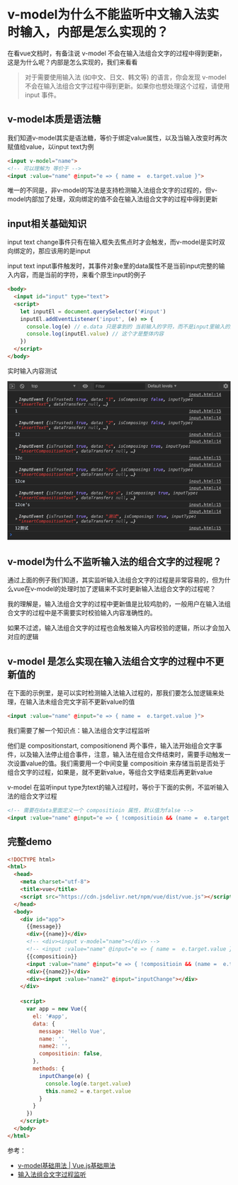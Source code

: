 
# v-model为什么不能监听中文输入法实时输入，内部是怎么实现的？

在看vue文档时，有备注说 v-model 不会在输入法组合文字的过程中得到更新，这是为什么呢？内部是怎么实现的，我们来看看

> 对于需要使用输入法 (如中文、日文、韩文等) 的语言，你会发现 v-model 不会在输入法组合文字过程中得到更新。如果你也想处理这个过程，请使用 input 事件。

## v-model本质是语法糖
我们知道v-model其实是语法糖，等价于绑定value属性，以及当输入改变时再次赋值给value，以input text为例
```html
<input v-model="name">
<!-- 可以理解为 等价于 -->
<input :value="name" @input="e => { name =  e.target.value }">
```
唯一的不同是，非v-model的写法是支持检测输入法组合文字的过程的，但v-model内部加了处理，双向绑定的值不会在输入法组合文字的过程中得到更新

## input相关基础知识
input text change事件只有在输入框失去焦点时才会触发，而v-model是实时双向绑定的，那应该用的是input

input text input事件触发时，其事件对象e里的data属性不是当前input完整的输入内容，而是当前的字符，来看个原生input的例子
```html
<body>
  <input id="input" type="text">
  <script>
    let inputEl = document.querySelector('#input')
    inputEl.addEventListener('input', (e) => {
      console.log(e) // e.data 只是拿到的 当前输入的字符，而不是input里输入的整体内容
      console.log(inputEl.value) // 这个才是整体内容
    })
  </script>
</body>
```
实时输入内容测试

![input_event.png](../../../images/blog/vue/input_event.png)


## v-model为什么不监听输入法的组合文字的过程呢？
通过上面的例子我们知道，其实监听输入法组合文字的过程是非常容易的，但为什么vue在v-model的处理时加了逻辑来不实时更新输入法组合文字的过程呢？

我的理解是，输入法组合文字的过程中更新值是比较鸡肋的，一般用户在输入法组合文字的过程中是不需要实时校验输入内容准确性的。

如果不过滤，输入法组合文字的过程也会触发输入内容校验的逻辑，所以才会加入对应的逻辑

## v-model 是怎么实现在输入法组合文字的过程中不更新值的
在下面的示例里，是可以实时检测输入法输入过程的，那我们要怎么加逻辑来处理，在输入法未组合完文字前不更新value的值
```html
<input :value="name" @input="e => { name =  e.target.value }">
```

我们需要了解一个知识点：输入法组合文字过程监听

他们是 compositionstart, compositionend 两个事件，输入法开始组合文字事件，以及输入法停止组合事件，注意，输入法在组合文件结束时，需要手动触发一次设置value的值。我们需要用一个中间变量 compositioin 来存储当前是否处于组合文字的过程，如果是，就不更新value，等组合文字结束后再更新value

v-model 在监听input type为text的输入过程时，等价于下面的实例，不监听输入法的组合文字过程

```html
<!-- 需要在data里面定义一个 compositioin 属性，默认值为false -->
<input :value="name" @input="e => { !compositioin && (name =  e.target.value) }" @compositionstart="compositioin = true" @compositionend="(e) => { compositioin = false; name = e.target.value }">
```

## 完整demo
```html
<!DOCTYPE html>
<html>
  <head>
    <meta charset="utf-8">
    <title>vue</title>
    <script src="https://cdn.jsdelivr.net/npm/vue/dist/vue.js"></script>
  </head>
  <body>
    <div id="app">
      {{message}}     
      <div>{{name}}</div>
      <!-- <div><input v-model="name"></div> -->
      <!-- <input :value="name" @input="e => { name =  e.target.value }"> -->
      {{compositioin}}
      <input :value="name" @input="e => { !compositioin && (name =  e.target.value) }" @compositionstart="compositioin = true" @compositionend="(e) => { compositioin = false; name = e.target.value }">
      <div>{{name2}}</div>
      <div><input :value="name2" @input="inputChange"></div>
    </div>
   
    <script>
      var app = new Vue({
        el: '#app',
        data: {
          message: 'Hello Vue',
          name: '',
          name2: '',
          compositioin: false,
        },
        methods: {
          inputChange(e) {
            console.log(e.target.value)
            this.name2 = e.target.value
          }
        }
      })
    </script>
  </body>
</html>
```

参考：
- [v-model基础用法 | Vue.js基础用法](https://cn.vuejs.org/v2/guide/forms.html#%E5%9F%BA%E7%A1%80%E7%94%A8%E6%B3%95)
- [输入法组合文字过程监听](https://www.cnblogs.com/gaidalou/p/10593667.html)


